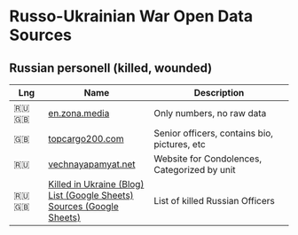# Russo-Ukrainian War Open Data Sources

## Russian personell (killed, wounded)

| Lng | Name | Description |
|-----|------|-------------|
|🇷🇺 🇬🇧|[en.zona.media](https://en.zona.media/article/2022/05/20/casualties_eng)|Only numbers, no raw data|
|🇬🇧|[topcargo200.com](https://topcargo200.com/)|Senior officers, contains bio, pictures, etc|
|🇷🇺|[vechnayapamyat.net](https://www.vechnayapamyat.net/)|Website for Condolences, Categorized by unit|
|🇷🇺 🇬🇧|[Killed in Ukraine (Blog)](https://killedinukraine.blogspot.com/)<br />[List (Google Sheets)](https://docs.google.com/spreadsheets/d/1_bpIqkzD88hlSpA-PDZenSQGNnVnxz3lwYHKViSyuUc/edit)<br />[Sources (Google Sheets)](https://docs.google.com/spreadsheets/d/1InyFVmu1LoSjqcWTHe4iD9cR8CNiL-5Ke5Jiz_Mlvwc/edit#gid=0)|List of killed Russian Officers|